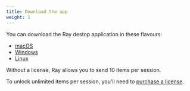 ```yaml
---
title: Download the app
weight: 1
---
```


You can download the Ray destop application in these flavours:

- [macOS](https://spatie.be/products/ray/download/macos/latest  )
- [Windows](https://spatie.be/products/ray/download/windows/latest  )
- [Linux](https://spatie.be/products/ray/download/linux/latest)

Without a license, Ray allows you to send 10 items per session. 

To unlock unlimited items per session, you'll need to [purchase a license](/products/ray).
